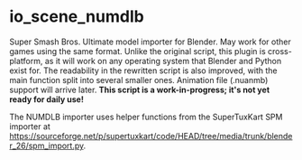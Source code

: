 # io_scene_numdlb

Super Smash Bros. Ultimate model importer for Blender. May work for other games using the same format. Unlike the original script, this plugin is cross-platform, as it will work on any operating system that Blender and Python exist for. The readability in the rewritten script is also improved, with the main function split into several smaller ones. Animation file (.nuanmb) support will arrive later.
**This script is a work-in-progress; it's not yet ready for daily use!**

The NUMDLB importer uses helper functions from the SuperTuxKart SPM importer at <https://sourceforge.net/p/supertuxkart/code/HEAD/tree/media/trunk/blender_26/spm_import.py>.


